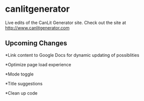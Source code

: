 # canlitgenerator

Live edits of the CanLit Generator site. Check out the site at http://www.canlitgenerator.com


Upcoming Changes
---

*Link content to Google Docs for dynamic updating of possiblities

*Optimize page load experience

*Mode toggle

*Title suggestions

*Clean up code

